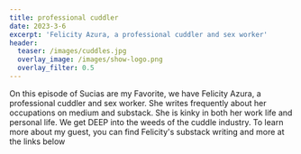 ```yaml
---
title: professional cuddler
date: 2023-3-6
excerpt: 'Felicity Azura, a professional cuddler and sex worker'
header:
  teaser: /images/cuddles.jpg
  overlay_image: /images/show-logo.png
  overlay_filter: 0.5
---
```


<!--<iframe src='https://open.spotify.com/embed/episode/3UrjulE7GbzEjCMAsemgcw' width='80%' height='232' frameborder='0' allowtransparency='true' allow='encrypted-media'></iframe>-->

On this episode of Sucias are my Favorite, we have Felicity Azura, a professional cuddler and sex worker. She writes  frequently about her occupations on medium and substack. She is kinky in both her work life and personal life. We get DEEP into the weeds of the cuddle industry. To learn more about my guest, you can find Felicity's substack writing and more at the links below
